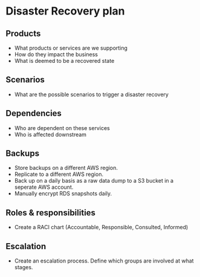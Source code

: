 # Disaster Recovery plan

Products
--------
- What products or services are we supporting
- How do they impact the business
- What is deemed to be a recovered state

Scenarios
---------
- What are the possible scenarios to trigger a disaster recovery

Dependencies
-----------
- Who are dependent on these services
- Who is affected downstream

Backups
-------
- Store backups on a different AWS region. 
- Replicate to a different AWS region.
- Back up on a daily basis as a raw data dump to a S3 bucket in a seperate AWS account.
- Manually encrypt RDS snapshots daily.

Roles & responsibilities
------------------------
- Create a RACI chart (Accountable, Responsible, Consulted, Informed)

Escalation
----------
- Create an escalation process. Define which groups are involved at what stages.

